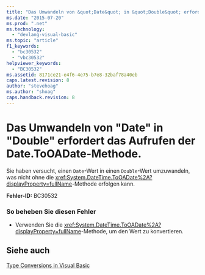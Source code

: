 ```yaml
---
title: "Das Umwandeln von &quot;Date&quot; in &quot;Double&quot; erfordert das Aufrufen der Date.ToOADate-Methode. | Microsoft Docs"
ms.date: "2015-07-20"
ms.prod: ".net"
ms.technology: 
  - "devlang-visual-basic"
ms.topic: "article"
f1_keywords: 
  - "bc30532"
  - "vbc30532"
helpviewer_keywords: 
  - "BC30532"
ms.assetid: 8171ce21-e4f6-4e75-b7e8-32baf78a40eb
caps.latest.revision: 8
author: "stevehoag"
ms.author: "shoag"
caps.handback.revision: 8
---
```

# Das Umwandeln von &quot;Date&quot; in &quot;Double&quot; erfordert das Aufrufen der Date.ToOADate-Methode.
Sie haben versucht, einen `Date`\-Wert in einen `Double`\-Wert umzuwandeln, was nicht ohne die <xref:System.DateTime.ToOADate%2A?displayProperty=fullName>\-Methode erfolgen kann.  
  
 **Fehler\-ID:** BC30532  
  
### So beheben Sie diesen Fehler  
  
-   Verwenden Sie die <xref:System.DateTime.ToOADate%2A?displayProperty=fullName>\-Methode, um den Wert zu konvertieren.  
  
## Siehe auch  
 [Type Conversions in Visual Basic](../../visual-basic/programming-guide/language-features/data-types/type-conversions.md)